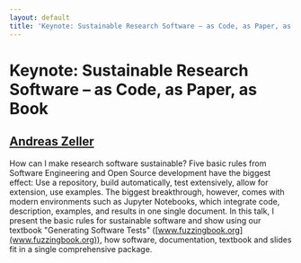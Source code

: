 ```yaml
---
layout: default
title: 'Keynote: Sustainable Research Software – as Code, as Paper, as Book'
---
```


# Keynote: Sustainable Research Software – as Code, as Paper, as Book

## [Andreas Zeller](../../speaker/GDV3JX/)

How can I make research software sustainable? Five basic rules from Software Engineering and Open Source development have the biggest effect: Use a repository, build automatically, test extensively, allow for extension, use examples. The biggest breakthrough, however, comes with modern environments such as Jupyter Notebooks, which integrate code, description, examples, and results in one single document. In this talk, I present the basic rules for sustainable software and show using our textbook "Generating Software Tests" ([www.fuzzingbook.org](www.fuzzingbook.org)), how software, documentation, textbook and slides fit in a single comprehensive package.